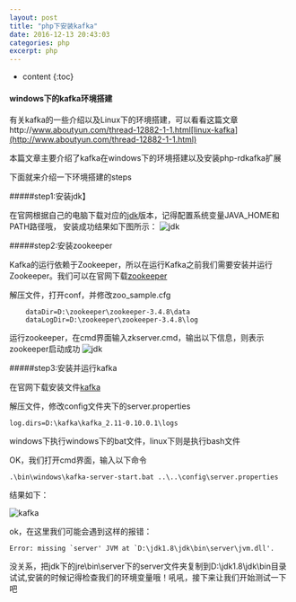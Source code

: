 ```yaml
---
layout: post
title: "php下安装kafka"
date: 2016-12-13 20:43:03
categories: php
excerpt: php
---
```


* content
{:toc}

#### windows下的kafka环境搭建

有关kafka的一些介绍以及Linux下的环境搭建，可以看看这篇文章http://www.aboutyun.com/thread-12882-1-1.html[linux-kafka](http://www.aboutyun.com/thread-12882-1-1.html)

本篇文章主要介绍了kafka在windows下的环境搭建以及安装php-rdkafka扩展

下面就来介绍一下环境搭建的steps

#####step1:安装jdk】

在官网根据自己的电脑下载对应的[jdk](http://www.oracle.com/technetwork/java/javase/downloads/jdk8-downloads-2133151.html)版本，记得配置系统变量JAVA_HOME和PATH路径哦，
安装成功结果如下图所示：
![jdk](http://hexing-w.github.io/css/pics/jdk.png)

#####step2:安装zookeeper

Kafka的运行依赖于Zookeeper，所以在运行Kafka之前我们需要安装并运行Zookeeper。我们可以在官网下载[zookeeper]( http://zookeeper.apache.org/releases.html) 

解压文件，打开conf，并修改zoo_sample.cfg

		dataDir=D:\zookeeper\zookeeper-3.4.8\data
		dataLogDir=D:\zookeeper\zookeeper-3.4.8\log

运行zookeeper，在cmd界面输入zkserver.cmd，输出以下信息，则表示zookeeper启动成功
![jdk](http://hexing-w.github.io/css/pics/zookeeper.jpg)

#####step3:安装并运行kafka

在官网下载安装文件[kafka](https://www.apache.org/dyn/closer.cgi?path=/kafka/0.10.0.1/kafka_2.11-0.10.0.1.tgz)

解压文件，修改config文件夹下的server.properties

	log.dirs=D:\kafka\kafka_2.11-0.10.0.1\logs

windows下执行windows下的bat文件，linux下则是执行bash文件

OK，我们打开cmd界面，输入以下命令

	.\bin\windows\kafka-server-start.bat ..\..\config\server.properties

结果如下：

![kafka](http://hexing-w.github.io/css/pics/kafka.jpg)

ok，在这里我们可能会遇到这样的报错：

	Error: missing `server' JVM at `D:\jdk1.8\jdk\bin\server\jvm.dll'.

没关系，把jdk下的jre\bin\server下的server文件夹复制到D:\jdk1.8\jdk\bin目录试试,安装的时候记得检查我们的环境变量哦！吼吼，接下来让我们开始测试一下吧





	







